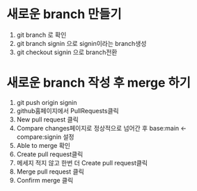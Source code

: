 # 새로운 branch 만들기

1. git branch 로 확인
2. git branch signin 으로 signin이라는 branch생성
3. git checkout signin 으로 branch전환

# 새로운 branch 작성 후 merge 하기
1. git push origin signin
2. github홈페이지에서 PullRequests클릭
3. New pull request 클릭
4. Compare changes페이지로 정상적으로 넘어간 후 base:main <- compare:signin 설정
5. Able to merge 확인
6. Create pull request클릭
7. 메세지 적지 않고 한번 더 Create pull request클릭
8. Merge pull request 클릭
9. Confirm merge 클릭